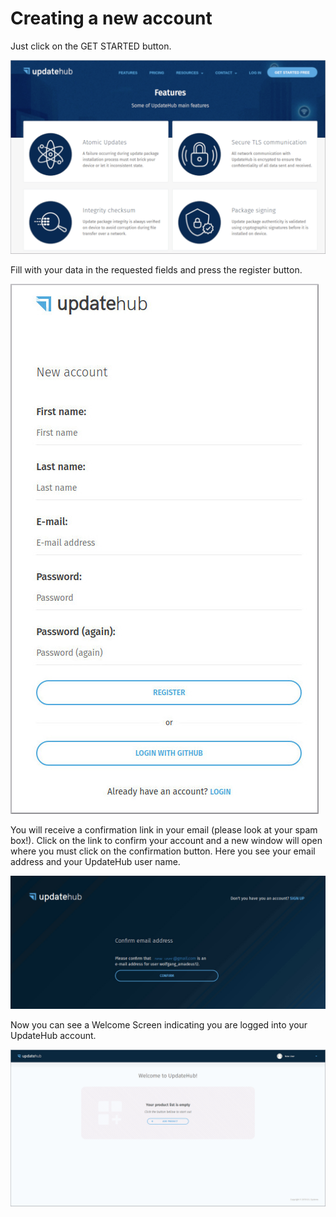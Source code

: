 # Creating a new account


Just click on the GET STARTED button.  

![Get Started ](../../.gitbook/assets/getstarted.png)  

Fill with your data in the requested fields and press the register button.   

![Filling Fields](../../.gitbook/assets/filfields.png)   

You will receive a confirmation link in your email \(please look at your spam box!\). Click on the link to confirm your account and a new window will open where you must click on the confirmation button. Here you see your email address and your UpdateHub user name.   

![](../../.gitbook/assets/confirmationemail.png)   

Now you can see a Welcome Screen indicating you are logged into your UpdateHub account.   

![Welcome Screen](../../.gitbook/assets/welcomescreen.png)
